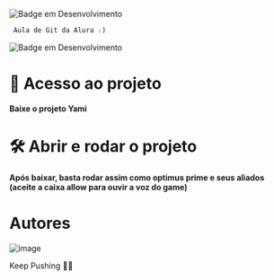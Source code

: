 ![Badge em Desenvolvimento](http://img.shields.io/static/v1?label=STATUS&message=EM%20DESENVOLVIMENTO&color=GREEN&style=for-the-badge)

```css
 Aula de Git da Alura :)
```

![Badge em Desenvolvimento](http://img.shields.io/static/v1?label=STATUS&message=EM%20DESENVOLVIMENTO&color=GREEN&style=for-the-badge)

# 📁 Acesso ao projeto

**Baixe o projeto Yami**

# 🛠️ Abrir e rodar o projeto

**Após baixar, basta rodar assim como optimus prime e seus aliados (aceite a caixa allow para ouvir a voz do game)**

# Autores

![image](https://github.com/fivess/yami-project/assets/93411725/1953aa12-cc66-46ef-9aa1-fc6b406b6fe9)

Keep Pushing 🚀🚀
